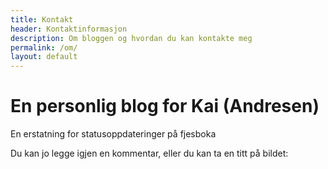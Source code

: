 ```yaml
---
title: Kontakt
header: Kontaktinformasjon
description: Om bloggen og hvordan du kan kontakte meg
permalink: /om/
layout: default
---
```


# En personlig blog for Kai (Andresen)

En erstatning for statusoppdateringer på fjesboka

Du kan jo legge igjen en kommentar, eller du kan ta en titt på bildet:
